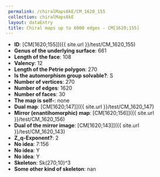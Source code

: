 ```yaml
--- 
 permalink: /chiralMaps6kE/CM_1620_155 
 collection: chiralMaps6kE
 layout: dataEntry
 title: Chiral maps up to 6000 edges - CM[1620;155]
---
```


- **ID**: [CM[1620;155]]({{ site.url }}/test/CM_1620_155)
- **Genus of the underlying surface**: 661
- **Length of the face**: 108
- **Valency**: 12
- **Length of the Petrie polygon**: 270
- **Is the automorphism group solvable?**: S
- **Number of vertices**: 270
- **Number of edges**: 1620
- **Number of faces**: 30
- **The map is self-**: none
- **Dual map**: [CM[1620;147]]({{ site.url }}/test/CM_1620_147)
- **Mirror (enantihomorphic) map**: [CM[1620;156]]({{ site.url }}/test/CM_1620_156)
- **Dual of the mirror image**: [CM[1620;143]]({{ site.url }}/test/CM_1620_143)
- **Z_q-Exponent?**: 2
- **No idea**:  7:156
- **No idea**: Y
- **No idea**: Y
- **Skeleton**: Sk(270;10)^3
- **Some other kind of skeleton**: nan
